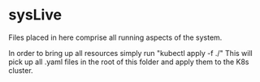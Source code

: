 # sysLive
Files placed in here comprise all running aspects of the system.

In order to bring up all resources simply run "kubectl apply -f ./"
This will pick up all .yaml files in the root of this folder and apply them to the K8s cluster.
